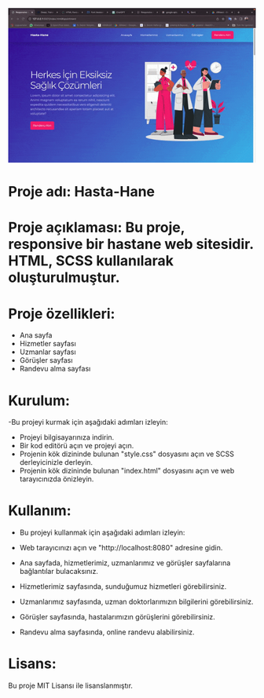 
<img src="/gif/gif.gif"/>

# Proje adı: Hasta-Hane

# Proje açıklaması: Bu proje, responsive bir hastane web sitesidir. HTML, SCSS kullanılarak oluşturulmuştur.

# Proje özellikleri:

- Ana sayfa
- Hizmetler sayfası
- Uzmanlar sayfası
- Görüşler sayfası
- Randevu alma sayfası

# Kurulum:

-Bu projeyi kurmak için aşağıdaki adımları izleyin:

- Projeyi bilgisayarınıza indirin.
- Bir kod editörü açın ve projeyi açın.
- Projenin kök dizininde bulunan "style.css" dosyasını açın ve SCSS derleyicinizle derleyin.
- Projenin kök dizininde bulunan "index.html" dosyasını açın ve web tarayıcınızda önizleyin.

# Kullanım:

- Bu projeyi kullanmak için aşağıdaki adımları izleyin:

- Web tarayıcınızı açın ve "http://localhost:8080" adresine gidin.
- Ana sayfada, hizmetlerimiz, uzmanlarımız ve görüşler sayfalarına bağlantılar bulacaksınız.
- Hizmetlerimiz sayfasında, sunduğumuz hizmetleri görebilirsiniz.
- Uzmanlarımız sayfasında, uzman doktorlarımızın bilgilerini görebilirsiniz.
- Görüşler sayfasında, hastalarımızın görüşlerini görebilirsiniz.
- Randevu alma sayfasında, online randevu alabilirsiniz.

# Lisans:

Bu proje MIT Lisansı ile lisanslanmıştır.
